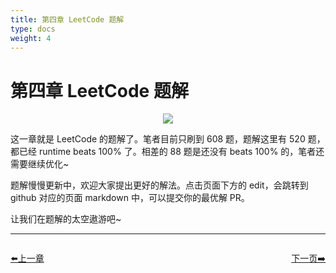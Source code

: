 ```yaml
---
title: 第四章 LeetCode 题解
type: docs
weight: 4
---
```


# 第四章 LeetCode 题解

<p align='center'>
<img src='https://img.halfrost.com/Leetcode/GOPHERCON_.png'>
</p>


这一章就是 LeetCode 的题解了。笔者目前只刷到 608 题，题解这里有 520 题，都已经 runtime beats 100% 了。相差的 88 题是还没有 beats 100% 的，笔者还需要继续优化~

题解慢慢更新中，欢迎大家提出更好的解法。点击页面下方的 edit，会跳转到 github 对应的页面 markdown 中，可以提交你的最优解 PR。

让我们在题解的太空遨游吧~


----------------------------------------------
<div style="display: flex;justify-content: space-between;align-items: center;">
<p><a href="https://books.halfrost.com/leetcode/ChapterThree/LFUCache/">⬅️上一章</a></p>
<p><a href="https://books.halfrost.com/leetcode/ChapterFour/0001~0099/0001.Two-Sum/">下一页➡️</a></p>
</div>
